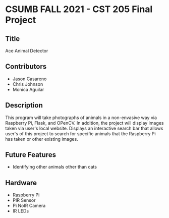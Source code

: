 # CSUMB FALL 2021 - CST 205 Final Project

## Title
Ace Animal Detector

## Contributors
- Jason Casareno
- Chris Johnson
- Monica Aguilar

## Description
This program will take photographs of animals in a non-envasive way via Raspberry Pi, Flask, and OPenCV. In addition, the project will display images taken via user's local website. Displays an interactive search bar that allows user's of this project to search for specific animals that the Raspberry Pi has taken or other existing images. 

## Future Features
- Identifying other animals other than cats

## Hardware
- Raspberry Pi
- PIR Sensor
- Pi NoIR Camera
- IR LEDs
